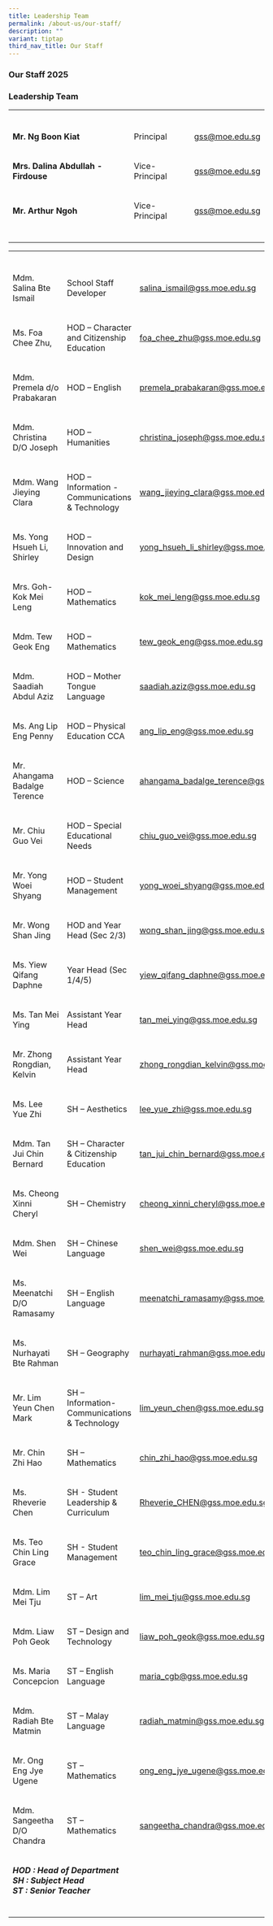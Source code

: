 ```yaml
---
title: Leadership Team
permalink: /about-us/our-staff/
description: ""
variant: tiptap
third_nav_title: Our Staff
---
```

<h3><strong>Our Staff 2025</strong></h3>
<h3>Leadership Team</h3>
<table style="minWidth: 75px">
<colgroup>
<col>
<col>
<col>
</colgroup>
<tbody>
<tr>
<th rowspan="1" colspan="3">
<p></p>
</th>
</tr>
<tr>
<td rowspan="1" colspan="1">
<p><strong>Mr. Ng Boon Kiat</strong>
</p>
</td>
<td rowspan="1" colspan="1">
<p>Principal</p>
</td>
<td rowspan="1" colspan="1">
<p><a href="mailto:gss@moe.edu.sg" rel="noopener noreferrer nofollow" target="_blank">gss@moe.edu.sg</a>
</p>
</td>
</tr>
<tr>
<td rowspan="1" colspan="1">
<p><strong>Mrs. Dalina Abdullah - Firdouse</strong>
</p>
</td>
<td rowspan="1" colspan="1">
<p>Vice-Principal</p>
</td>
<td rowspan="1" colspan="1">
<p><a href="mailto:gss@moe.edu.sg" rel="noopener noreferrer nofollow" target="_blank">gss@moe.edu.sg</a>
</p>
</td>
</tr>
<tr>
<td rowspan="1" colspan="1">
<p><strong>Mr. Arthur Ngoh</strong>
</p>
</td>
<td rowspan="1" colspan="1">
<p>Vice-Principal</p>
</td>
<td rowspan="1" colspan="1">
<p><a href="mailto:gss@moe.edu.sg" rel="noopener nofollow" target="_blank">gss@moe.edu.sg</a>
</p>
</td>
</tr>
<tr>
<td rowspan="1" colspan="1">
<p></p>
</td>
<td rowspan="1" colspan="1">
<p></p>
</td>
<td rowspan="1" colspan="1">
<p></p>
</td>
</tr>
</tbody>
</table>
<table style="minWidth: 75px">
<colgroup>
<col>
<col>
<col>
</colgroup>
<tbody>
<tr>
<th rowspan="1" colspan="3">
<p></p>
</th>
</tr>
<tr>
<td rowspan="1" colspan="1">
<p>Mdm. Salina Bte Ismail</p>
</td>
<td rowspan="1" colspan="1">
<p>School Staff Developer</p>
</td>
<td rowspan="1" colspan="1">
<p><a href="mailto:salina_ismail@gss.moe.edu.sg" rel="noopener noreferrer nofollow" target="_blank">salina_ismail@gss.moe.edu.sg</a>
</p>
</td>
</tr>
<tr>
<td rowspan="1" colspan="1">
<p>Ms. Foa Chee Zhu,</p>
</td>
<td rowspan="1" colspan="1">
<p>HOD – Character and Citizenship Education</p>
</td>
<td rowspan="1" colspan="1">
<p><a href="mailto:foa_chee_zhu@gss.moe.edu.sg" rel="noopener noreferrer nofollow" target="_blank">foa_chee_zhu@gss.moe.edu.sg</a>
</p>
</td>
</tr>
<tr>
<td rowspan="1" colspan="1">
<p>Mdm. Premela d/o Prabakaran</p>
</td>
<td rowspan="1" colspan="1">
<p>HOD – English</p>
</td>
<td rowspan="1" colspan="1">
<p><a href="mailto:premela_prabakaran@gss.moe.edu.sg" rel="noopener noreferrer nofollow" target="_blank">premela_prabakaran@gss.moe.edu.sg</a>
</p>
</td>
</tr>
<tr>
<td rowspan="1" colspan="1">
<p>Mdm. Christina D/O Joseph</p>
</td>
<td rowspan="1" colspan="1">
<p>HOD – Humanities</p>
</td>
<td rowspan="1" colspan="1">
<p><a href="mailto:christina_joseph@gss.moe.edu.sg" rel="noopener noreferrer nofollow" target="_blank">christina_joseph@gss.moe.edu.sg</a>
</p>
</td>
</tr>
<tr>
<td rowspan="1" colspan="1">
<p>Mdm. Wang Jieying Clara</p>
</td>
<td rowspan="1" colspan="1">
<p>HOD – Information - Communications &amp; Technology</p>
</td>
<td rowspan="1" colspan="1">
<p><a href="mailto:wang_jieying_clara@gss.moe.edu.sg" rel="noopener noreferrer nofollow" target="_blank">wang_jieying_clara@gss.moe.edu.sg</a>
</p>
</td>
</tr>
<tr>
<td rowspan="1" colspan="1">
<p>Ms. Yong Hsueh Li, Shirley</p>
</td>
<td rowspan="1" colspan="1">
<p>HOD – Innovation and Design</p>
</td>
<td rowspan="1" colspan="1">
<p><a href="mailto:yong_hsueh_li_shirley@gss.moe.edu.sg" rel="noopener noreferrer nofollow" target="_blank">yong_hsueh_li_shirley@gss.moe.edu.sg</a>
</p>
</td>
</tr>
<tr>
<td rowspan="1" colspan="1">
<p>Mrs. Goh-Kok Mei Leng</p>
</td>
<td rowspan="1" colspan="1">
<p>HOD – Mathematics</p>
</td>
<td rowspan="1" colspan="1">
<p><a href="mailto: kok_mei_leng@gss.moe.edu.sg" rel="noopener noreferrer nofollow" target="_blank">kok_mei_leng@gss.moe.edu.sg</a>
</p>
</td>
</tr>
<tr>
<td rowspan="1" colspan="1">
<p>Mdm. Tew Geok Eng</p>
</td>
<td rowspan="1" colspan="1">
<p>HOD – Mathematics</p>
</td>
<td rowspan="1" colspan="1">
<p><a href="mailto:tew_geok_eng@gss.moe.edu.sg" rel="noopener noreferrer nofollow" target="_blank">tew_geok_eng@gss.moe.edu.sg</a>
</p>
</td>
</tr>
<tr>
<td rowspan="1" colspan="1">
<p>Mdm. Saadiah Abdul Aziz</p>
</td>
<td rowspan="1" colspan="1">
<p>HOD – Mother Tongue Language</p>
</td>
<td rowspan="1" colspan="1">
<p><a href="mailto:saadiah.aziz@gss.moe.edu.sg" rel="noopener noreferrer nofollow" target="_blank">saadiah.aziz@gss.moe.edu.sg</a>
</p>
</td>
</tr>
<tr>
<td rowspan="1" colspan="1">
<p>Ms. Ang Lip Eng Penny</p>
</td>
<td rowspan="1" colspan="1">
<p>HOD – Physical Education CCA</p>
</td>
<td rowspan="1" colspan="1">
<p><a href="mailto:ang_lip_eng@gss.moe.edu.sg" rel="noopener noreferrer nofollow" target="_blank">ang_lip_eng@gss.moe.edu.sg</a>
</p>
</td>
</tr>
<tr>
<td rowspan="1" colspan="1">
<p>Mr. Ahangama Badalge Terence</p>
</td>
<td rowspan="1" colspan="1">
<p>HOD – Science</p>
</td>
<td rowspan="1" colspan="1">
<p><a href="mailto:ahangama_badalge_terence@gss.moe.edu.sg" rel="noopener noreferrer nofollow" target="_blank">ahangama_badalge_terence@gss.moe.edu.sg</a>
</p>
</td>
</tr>
<tr>
<td rowspan="1" colspan="1">
<p>Mr. Chiu Guo Vei</p>
</td>
<td rowspan="1" colspan="1">
<p>HOD – Special Educational Needs</p>
</td>
<td rowspan="1" colspan="1">
<p><a href="mailto:chiu_guo_vei@gss.moe.edu.sg" rel="noopener noreferrer nofollow" target="_blank">chiu_guo_vei@gss.moe.edu.sg</a>
</p>
</td>
</tr>
<tr>
<td rowspan="1" colspan="1">
<p>Mr. Yong Woei Shyang</p>
</td>
<td rowspan="1" colspan="1">
<p>HOD – Student Management</p>
</td>
<td rowspan="1" colspan="1">
<p><a href="mailto:yong_woei_shyang@gss.moe.edu.sg" rel="noopener noreferrer nofollow" target="_blank">yong_woei_shyang@gss.moe.edu.sg</a>
</p>
</td>
</tr>
<tr>
<td rowspan="1" colspan="1">
<p>Mr. Wong Shan Jing</p>
</td>
<td rowspan="1" colspan="1">
<p>HOD and Year Head (Sec 2/3)</p>
</td>
<td rowspan="1" colspan="1">
<p><a href="mailto:wong_shan_jing@gss.moe.edu.sg" rel="noopener noreferrer nofollow" target="_blank">wong_shan_jing@gss.moe.edu.sg</a>
</p>
</td>
</tr>
<tr>
<td rowspan="1" colspan="1">
<p>Ms. Yiew Qifang Daphne</p>
</td>
<td rowspan="1" colspan="1">
<p>Year Head (Sec 1/4/5)</p>
</td>
<td rowspan="1" colspan="1">
<p><a href="mailto:yiew_qifang_daphne@gss.moe.edu.sg" rel="noopener noreferrer nofollow" target="_blank">yiew_qifang_daphne@gss.moe.edu.sg</a>
</p>
</td>
</tr>
<tr>
<td rowspan="1" colspan="1">
<p>Ms. Tan Mei Ying</p>
</td>
<td rowspan="1" colspan="1">
<p>Assistant Year Head</p>
</td>
<td rowspan="1" colspan="1">
<p><a href="mailto:tan_mei_ying@gss.moe.edu.sg" rel="noopener noreferrer nofollow" target="_blank">tan_mei_ying@gss.moe.edu.sg</a>
</p>
</td>
</tr>
<tr>
<td rowspan="1" colspan="1">
<p>Mr. Zhong Rongdian, Kelvin</p>
</td>
<td rowspan="1" colspan="1">
<p>Assistant Year Head</p>
</td>
<td rowspan="1" colspan="1">
<p><a href="mailto:zhong_rongdian_kelvin@gss.moe.edu.sg" rel="noopener noreferrer nofollow" target="_blank">zhong_rongdian_kelvin@gss.moe.edu.sg</a>
</p>
</td>
</tr>
<tr>
<td rowspan="1" colspan="1">
<p>Ms. Lee Yue Zhi</p>
</td>
<td rowspan="1" colspan="1">
<p>SH – Aesthetics</p>
</td>
<td rowspan="1" colspan="1">
<p><a href="mailto:lee_yue_zhi@gss.moe.edu.sg" rel="noopener noreferrer nofollow" target="_blank">lee_yue_zhi@gss.moe.edu.sg</a>
</p>
</td>
</tr>
<tr>
<td rowspan="1" colspan="1">
<p>Mdm. Tan Jui Chin Bernard</p>
</td>
<td rowspan="1" colspan="1">
<p>SH – Character &amp; Citizenship Education</p>
</td>
<td rowspan="1" colspan="1">
<p><a href="mailto:tan_jui_chin_bernard@gss.moe.edu.sg" rel="noopener noreferrer nofollow" target="_blank">tan_jui_chin_bernard@gss.moe.edu.sg</a>
</p>
</td>
</tr>
<tr>
<td rowspan="1" colspan="1">
<p>Ms. Cheong Xinni Cheryl</p>
</td>
<td rowspan="1" colspan="1">
<p>SH – Chemistry</p>
</td>
<td rowspan="1" colspan="1">
<p><a href="mailto:cheong_xinni_cheryl@gss.moe.edu.sg" rel="noopener noreferrer nofollow" target="_blank">cheong_xinni_cheryl@gss.moe.edu.sg</a>
</p>
</td>
</tr>
<tr>
<td rowspan="1" colspan="1">
<p>Mdm. Shen Wei</p>
</td>
<td rowspan="1" colspan="1">
<p>SH – Chinese Language</p>
</td>
<td rowspan="1" colspan="1">
<p><a href="mailto: shen_wei@gss.moe.edu.sg" rel="noopener noreferrer nofollow" target="_blank">shen_wei@gss.moe.edu.sg</a>
</p>
</td>
</tr>
<tr>
<td rowspan="1" colspan="1">
<p>Ms. Meenatchi D/O Ramasamy</p>
</td>
<td rowspan="1" colspan="1">
<p>SH – English Language</p>
</td>
<td rowspan="1" colspan="1">
<p><a href="mailto:meenatchi_ramasamy@gss.moe.edu.sg" rel="noopener noreferrer nofollow" target="_blank">meenatchi_ramasamy@gss.moe.edu.sg</a>
</p>
</td>
</tr>
<tr>
<td rowspan="1" colspan="1">
<p>Ms. Nurhayati Bte Rahman</p>
</td>
<td rowspan="1" colspan="1">
<p>SH – Geography</p>
</td>
<td rowspan="1" colspan="1">
<p><a href="mailto:nurhayati_rahman@gss.moe.edu.sg" rel="noopener noreferrer nofollow" target="_blank">nurhayati_rahman@gss.moe.edu.sg</a>
</p>
</td>
</tr>
<tr>
<td rowspan="1" colspan="1">
<p>Mr. Lim Yeun Chen Mark</p>
</td>
<td rowspan="1" colspan="1">
<p>SH – Information-Communications &amp; Technology</p>
</td>
<td rowspan="1" colspan="1">
<p><a href="mailto:lim_yeun_chen@gss.moe.edu.sg" rel="noopener noreferrer nofollow" target="_blank">lim_yeun_chen@gss.moe.edu.sg</a>
</p>
</td>
</tr>
<tr>
<td rowspan="1" colspan="1">
<p>Mr. Chin Zhi Hao</p>
</td>
<td rowspan="1" colspan="1">
<p>SH – Mathematics</p>
</td>
<td rowspan="1" colspan="1">
<p><a href="mailto:chin_zhi_hao@gss.moe.edu.sg" rel="noopener noreferrer nofollow" target="_blank">chin_zhi_hao@gss.moe.edu.sg</a>
</p>
</td>
</tr>
<tr>
<td rowspan="1" colspan="1">
<p>Ms. Rheverie Chen</p>
</td>
<td rowspan="1" colspan="1">
<p>SH - Student Leadership &amp; Curriculum</p>
</td>
<td rowspan="1" colspan="1">
<p><a href="mailto:Rheverie_CHEN@gss.moe.edu.sg" rel="noopener noreferrer nofollow" target="_blank">Rheverie_CHEN@gss.moe.edu.sg</a>
</p>
</td>
</tr>
<tr>
<td rowspan="1" colspan="1">
<p>Ms. Teo Chin Ling Grace</p>
</td>
<td rowspan="1" colspan="1">
<p>SH - Student Management</p>
</td>
<td rowspan="1" colspan="1">
<p><a href="mailto:teo_chin_ling_grace@gss.moe.edu.sg" rel="noopener noreferrer nofollow" target="_blank">teo_chin_ling_grace@gss.moe.edu.sg</a>
</p>
</td>
</tr>
<tr>
<td rowspan="1" colspan="1">
<p>Mdm. Lim Mei Tju</p>
</td>
<td rowspan="1" colspan="1">
<p>ST – Art</p>
</td>
<td rowspan="1" colspan="1">
<p><a href="mailto:lim_mei_tju@gss.moe.edu.sg" rel="noopener noreferrer nofollow" target="_blank">lim_mei_tju@gss.moe.edu.sg</a>
</p>
</td>
</tr>
<tr>
<td rowspan="1" colspan="1">
<p>Mdm. Liaw Poh Geok</p>
</td>
<td rowspan="1" colspan="1">
<p>ST – Design and Technology</p>
</td>
<td rowspan="1" colspan="1">
<p><a href="mailto:liaw_poh_geok@gss.moe.edu.sg" rel="noopener noreferrer nofollow" target="_blank">liaw_poh_geok@gss.moe.edu.sg</a>
</p>
</td>
</tr>
<tr>
<td rowspan="1" colspan="1">
<p>Ms. Maria Concepcion</p>
</td>
<td rowspan="1" colspan="1">
<p>ST – English Language</p>
</td>
<td rowspan="1" colspan="1">
<p><a href="mailto:maria_cgb@gss.moe.edu.sg" rel="noopener noreferrer nofollow" target="_blank">maria_cgb@gss.moe.edu.sg</a>
</p>
</td>
</tr>
<tr>
<td rowspan="1" colspan="1">
<p>Mdm. Radiah Bte Matmin</p>
</td>
<td rowspan="1" colspan="1">
<p>ST – Malay Language</p>
</td>
<td rowspan="1" colspan="1">
<p><a href="mailto:radiah_matmin@gss.moe.edu.sg" rel="noopener noreferrer nofollow" target="_blank">radiah_matmin@gss.moe.edu.sg</a>
</p>
</td>
</tr>
<tr>
<td rowspan="1" colspan="1">
<p>Mr. Ong Eng Jye Ugene</p>
</td>
<td rowspan="1" colspan="1">
<p>ST – Mathematics</p>
</td>
<td rowspan="1" colspan="1">
<p><a href="mailto:ong_eng_jye_ugene@gss.moe.edu.sg" rel="noopener noreferrer nofollow" target="_blank">ong_eng_jye_ugene@gss.moe.edu.sg</a>
</p>
</td>
</tr>
<tr>
<td rowspan="1" colspan="1">
<p>Mdm. Sangeetha D/O Chandra</p>
</td>
<td rowspan="1" colspan="1">
<p>ST – Mathematics</p>
</td>
<td rowspan="1" colspan="1">
<p><a href="mailto:sangeetha_chandra@gss.moe.edu.sg" rel="noopener noreferrer nofollow" target="_blank">sangeetha_chandra@gss.moe.edu.sg</a>
</p>
</td>
</tr>
<tr>
<td rowspan="1" colspan="3">
<p><strong><em>HOD : Head of Department<br>SH : Subject Head<br>ST : Senior Teacher</em></strong>
</p>
</td>
</tr>
<tr>
<td rowspan="1" colspan="1">
<p></p>
</td>
<td rowspan="1" colspan="1">
<p></p>
</td>
<td rowspan="1" colspan="1">
<p></p>
</td>
</tr>
</tbody>
</table>
<h3></h3>
<p></p>